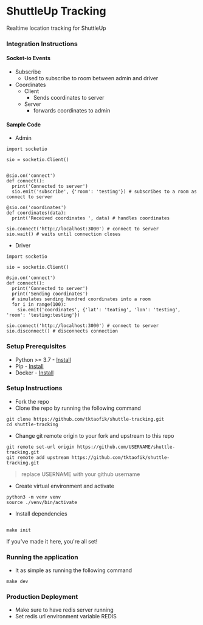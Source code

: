 # ShuttleUp Tracking

Realtime location tracking for ShuttleUp

### Integration Instructions

#### Socket-io Events

- Subscribe
  - Used to subscribe to room between admin and driver
- Coordinates
  - Client
    - Sends coordinates to server
  - Server
    - forwards coordinates to admin

#### Sample Code

- Admin

```
import socketio

sio = socketio.Client()


@sio.on('connect')
def connect():
  print('Connected to server')
  sio.emit('subscribe', {'room': 'testing'}) # subscribes to a room as connect to server

@sio.on('coordinates')
def coordinates(data):
  print('Received coordinates ', data) # handles coordinates

sio.connect('http://localhost:3000') # connect to server
sio.wait() # waits until connection closes
```

- Driver

```
import socketio

sio = socketio.Client()

@sio.on('connect')
def connect():
  print('Connected to server')
  print('Sending coordinates')
  # simulates sending hundred coordinates into a room
  for i in range(100):
    sio.emit('coordinates', {'lat': 'teating', 'lon': 'testing', 'room': 'testing:testing'})

sio.connect('http://localhost:3000') # connect to server
sio.disconnect() # disconnects connection
```

### Setup Prerequisites

- Python >= 3.7 - [Install](https://www.python.org/downloads/release/python-372/)
- Pip - [Install](https://pip.pypa.io/en/stable/installing/)
- Docker - [Install](https://docs.docker.com/install/)

### Setup Instructions

- Fork the repo
- Clone the repo by running the following command

```shell
git clone https://github.com/tktaofik/shuttle-tracking.git
cd shuttle-tracking
```

- Change git remote origin to your fork and upstream to this repo

```shell
git remote set-url origin https://github.com/USERNAME/shuttle-tracking.git
git remote add upstream https://github.com/tktaofik/shuttle-tracking.git
```

> replace USERNAME with your github username

- Create virtual environment and activate

```shell
python3 -m venv venv
source ./venv/bin/activate
```

- Install dependencies

```shell

make init
```

If you've made it here, you're all set!

### Running the application

- It as simple as running the following command

```
make dev
```

### Production Deployment

- Make sure to have redis server running
- Set redis url environment variable REDIS
